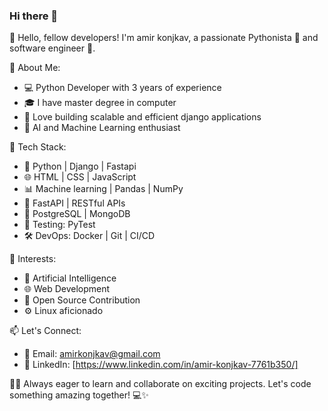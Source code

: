 ### Hi there 👋
👋 Hello, fellow developers! I'm amir konjkav, a passionate Pythonista 🐍 and software engineer 🚀.

🌟 About Me:
- 💻 Python Developer with 3 years of experience
- 🎓 I have master degree in computer
- 🚀 Love building scalable and efficient django applications
- 🤖 AI and Machine Learning enthusiast

🔧 Tech Stack:
- 🐍 Python | Django | Fastapi
- 🌐 HTML | CSS | JavaScript
- 📊 Machine learning | Pandas | NumPy
- 🚀 FastAPI | RESTful APIs
- 🐘 PostgreSQL | MongoDB
- 🧪 Testing: PyTest
- 🛠 DevOps: Docker | Git | CI/CD

🌈 Interests:
- 🤖 Artificial Intelligence
- 🌐 Web Development
- 🚀 Open Source Contribution
- ⚙️ Linux aficionado

📫 Let's Connect:
- 📧 Email: amirkonjkav@gmail.com
- 🔗 LinkedIn: [https://www.linkedin.com/in/amir-konjkav-7761b350/]


👨‍💻 Always eager to learn and collaborate on exciting projects. Let's code something amazing together! 💻✨

